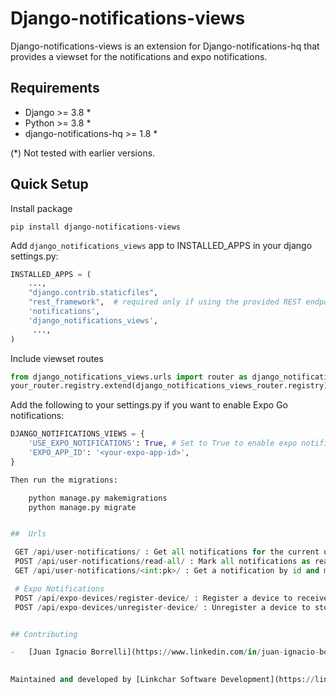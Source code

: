 
# Django-notifications-views
Django-notifications-views is an extension for Django-notifications-hq that provides a viewset for the notifications and expo notifications.

## Requirements
- Django >= 3.8 *
- Python >= 3.8 *
- django-notifications-hq >= 1.8 *


(*) Not tested with earlier versions.

## Quick Setup

Install package

    pip install django-notifications-views
    
Add `django_notifications_views` app to INSTALLED_APPS in your django settings.py:

```python
INSTALLED_APPS = (
    ...,
    "django.contrib.staticfiles",
    "rest_framework",  # required only if using the provided REST endpoints
    'notifications',
    'django_notifications_views',
     ...,
)
```
    
Include viewset routes

```python
from django_notifications_views.urls import router as django_notifications_views_router
your_router.registry.extend(django_notifications_views_router.registry)
```

Add the following to your settings.py if you want to enable Expo Go notifications:

```python
DJANGO_NOTIFICATIONS_VIEWS = {
    'USE_EXPO_NOTIFICATIONS': True, # Set to True to enable expo notifications
    'EXPO_APP_ID': '<your-expo-app-id>', 
}

Then run the migrations:

    python manage.py makemigrations
    python manage.py migrate


##  Urls

 GET /api/user-notifications/ : Get all notifications for the current user
 POST /api/user-notifications/read-all/ : Mark all notifications as read for the current user
 GET /api/user-notifications/<int:pk>/ : Get a notification by id and mark it as read

 # Expo Notifications
 POST /api/expo-devices/register-device/ : Register a device to receive expo notifications
 POST /api/expo-devices/unregister-device/ : Unregister a device to stop receiving expo notifications


## Contributing

-   [Juan Ignacio Borrelli](https://www.linkedin.com/in/juan-ignacio-borrelli/)
    

Maintained and developed by [Linkchar Software Development](https://linkchar.com/).


